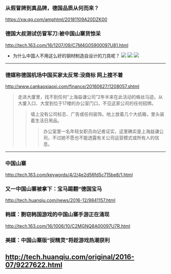 ### 从假冒牌到真品牌，德国品质从何而来？
https://xw.qq.com/amphtml/20181109A20DZK00
### 德国大叔测试仿冒军刀:被中国山寨货惊呆
http://tech.163.com/16/1207/09/C7M4G05900097U81.html
- 为什么中国人不用这么好的钢材制造自设计的刀具呢？
![](http://cms-bucket.nosdn.127.net/catchpic/8/89/897ec4e00731cfbbe1da207f3713721f.png)
![](http://cms-bucket.nosdn.127.net/catchpic/c/cc/ccdfde51830e04438ad03b3c516ecc76.png)
![](http://cms-bucket.nosdn.127.net/catchpic/5/56/567a93dbbef604111e075378cecc778b.png)
---
### 德媒称德国机场中国买家太反常:没商标 网上搜不着
http://www.cankaoxiaoxi.com/finance/20160627/1208057.shtml
>走进大厦里，找不到任何“上海益谦公司”2年半来在此活动的蛛丝马迹。从大厦入口、大堂到位于17楼的办公室门口，不见这家公司的任何招牌。
>>墙上没有公司标志、广告或任何装饰。地上放着几个大纸箱，里头装着生活日用品。
>>>办公室里一名年轻女职员向记者证实，这里确实是上海益谦公司，不过她不愿也不能透露有关公司运营模式或所有人的信息。
---
### 中国山寨
http://tech.163.com/keywords/4/2/4e2d56fd5c715be8/1.html
### 又一中国山寨被拿下：宝马踢翻“德国宝马
http://tech.huanqiu.com/news/2016-12/9841157.html
### 韩媒：剽窃韩国游戏的中国山寨手游正在涌现
http://tech.163.com/16/1006/10/C2MGNQ8A00097U7R.html
### 美媒：中国山寨版“捉精灵”将趁游戏热潮获利
http://tech.huanqiu.com/original/2016-07/9227622.html
---